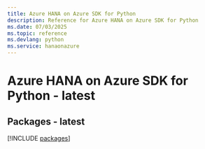 ```yaml
---
title: Azure HANA on Azure SDK for Python
description: Reference for Azure HANA on Azure SDK for Python
ms.date: 07/03/2025
ms.topic: reference
ms.devlang: python
ms.service: hanaonazure
---
```

# Azure HANA on Azure SDK for Python - latest
## Packages - latest
[!INCLUDE [packages](hana-on-azure-index.md)]
